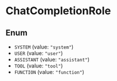 # ChatCompletionRole

## Enum

* `SYSTEM` (value: `"system"`)
* `USER` (value: `"user"`)
* `ASSISTANT` (value: `"assistant"`)
* `TOOL` (value: `"tool"`)
* `FUNCTION` (value: `"function"`)
